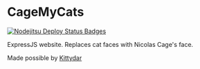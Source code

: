 CageMyCats
============
[![Nodejitsu Deploy Status Badges](https://webhooks.nodejitsu.com/chrissloey/cage-my-cats.png)](https://webops.nodejitsu.com#chrissloey/cage-my-cats)

ExpressJS website. Replaces cat faces with Nicolas Cage's face.

Made possible by [Kittydar](https://github.com/harthur/kittydar)
